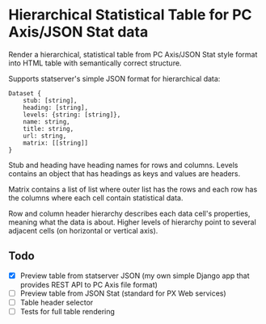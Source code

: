 
# Hierarchical Statistical Table for PC Axis/JSON Stat data

Render a hierarchical, statistical table from PC Axis/JSON Stat style format into HTML table with semantically correct structure.

Supports statserver's simple JSON format for hierarchical data:

    Dataset {
        stub: [string],
        heading: [string],
        levels: {string: [string]},
        name: string,
        title: string,
        url: string,
        matrix: [[string]]
    }

Stub and heading have heading names for rows and columns. Levels contains an object that has headings as keys and values are headers.

Matrix contains a list of list where outer list has the rows and each row has the columns where each cell contain statistical data.

Row and column header hierarchy describes each data cell's properties, meaning what the data is about. Higher levels of hierarchy point to several adjacent cells (on horizontal or vertical axis).

## Todo

 - [X] Preview table from statserver JSON (my own simple Django app that provides REST API to PC Axis file format)
 - [ ] Preview table from JSON Stat (standard for PX Web services)
 - [ ] Table header selector
 - [ ] Tests for full table rendering
